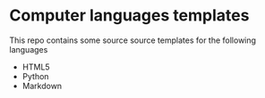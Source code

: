Computer languages templates
============================

This repo contains some source source templates for the following languages

* HTML5
* Python
* Markdown